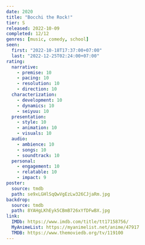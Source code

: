 ```yaml
---
date: 2020
title: "Bocchi the Rock!"
tier: S
released: 2022-10-09
completed: 12/12
genres: [music, comedy, school]
seen:
  first: "2022-10-18T17:37:00+07:00"
  last: "2022-12-25T02:24:00+07:00"
rating:
  narrative:
    - premise: 10
    - pacing: 10
    - resolution: 10
    - direction: 10
  characterization:
    - development: 10
    - dynamics: 10
    - seiyuu: 10
  presentation:
    - style: 10
    - animation: 10
    - visuals: 10
  audio:
    - ambience: 10
    - songs: 10
    - soundtrack: 10
  personal:
    - engagement: 10
    - relatable: 10
    - impact: 9
poster:
  source: tmdb
  path: se9xLGHlSqQwVgEzLw326CJjaRm.jpg
backdrop:
  source: tmdb
  path: 8YAHgLKhEyk5CBmB726xYfDFwBX.jpg
link:
  IMDb: https://www.imdb.com/title/tt17158756/
  MyAnimeList: https://myanimelist.net/anime/47917
  TMDB: https://www.themoviedb.org/tv/119100
---
```

